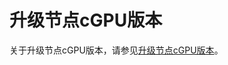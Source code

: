 # 升级节点cGPU版本

关于升级节点cGPU版本，请参见[升级节点cGPU版本](/cn.zh-CN/Kubernetes集群用户指南/调度/组件安装及功能简介/ack-cgpu/升级节点cGPU版本.md)。

